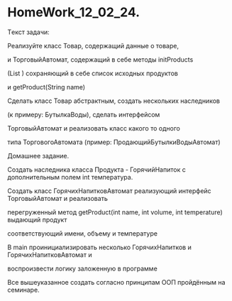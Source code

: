 # HomeWork_12_02_24.

Tекст задачи:

Реализуйте класс Товар, содержащий данные о товаре,

и ТорговыйАвтомат, содержащий в себе методы initProducts

(List ) сохраняющий в себе список исходных продуктов

и getProduct(String name)

Сделать класс Товар абстрактным, создать нескольких наследников

(к примеру: БутылкаВоды), сделать интерфейсом

ТорговыйАвтомат и реализовать класс какого то одного

типа ТорговогоАвтомата (пример: ПродающийБутылкиВодыАвтомат)

Домашнее задание.

Создать наследника класса Продукта - ГорячийНапиток с дополнительным полем int температура.

Создать класс ГорячихНапитковАвтомат реализующий интерфейс ТорговыйАвтомат и реализовать

перегруженный метод getProduct(int name, int volume, int temperature) выдающий продукт

соответствующий имени, объему и температуре

В main проинициализировать несколько ГорячихНапитков и ГорячихНапитковАвтомат и

воспроизвести логику заложенную в программе

Все вышеуказанное создать согласно принципам ООП пройдённым на семинаре.

